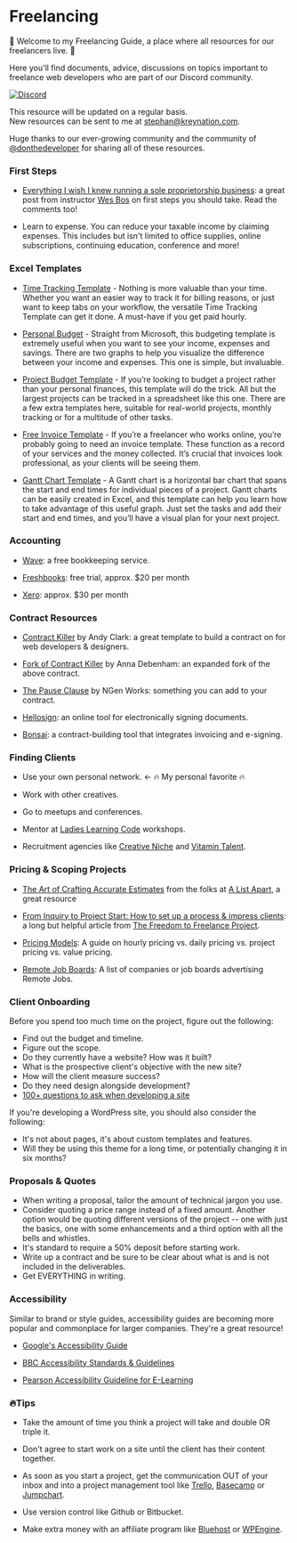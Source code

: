 # Freelancing 

👋 Welcome to my Freelancing Guide, a place where all resources for our freelancers live. 👋

Here you'll find documents, advice, discussions on topics important to freelance web developers who are part of our Discord community.

[![Discord](http://i.imgur.com/q7dA8Jx.png)](https://discord.gg/YqWEP8s)

This resource will be updated on a regular basis.    
New resources can be sent to me at [stephan@kreynation.com](mailto:stephan@kreynation.com).

Huge thanks to our ever-growing community and the community of [@donthedeveloper](https://github.com/donthedeveloper/) for sharing all of these resources.



### First Steps
* [Everything I wish I knew running a sole proprietorship business](http://wesbos.com/sole-proprietorship-ontario/): a great post from instructor [Wes Bos](http://wesbos.com/) on first steps you should take. Read the comments too!

* Learn to expense. You can reduce your taxable income by claiming expenses. This includes but isn't limited to office supplies, online subscriptions, continuing education, conference and more! 


### Excel Templates
* [Time Tracking Template](https://www.vertex42.com/ExcelTemplates/time-tracker.html) - Nothing is more valuable than your time. Whether you want an easier way to track it for billing reasons, or just want to keep tabs on your workflow, the versatile Time Tracking Template can get it done. A must-have if you get paid hourly.

* [Personal Budget](https://templates.office.com/en-us/Personal-budget-TM10000134) - Straight from Microsoft, this budgeting template is extremely useful when you want to see your income, expenses and savings. There are two graphs to help you visualize the difference between your income and expenses. This one is simple, but invaluable.

* [Project Budget Template](https://www.vertex42.com/ExcelTemplates/project-budget.html) - If you’re looking to budget a project rather than your personal finances, this template will do the trick. All but the largest projects can be tracked in a spreadsheet like this one. There are a few extra templates here, suitable for real-world projects, monthly tracking or for a multitude of other tasks.

* [Free Invoice Template](https://www.freshbooks.com/invoice-templates/graphic-design) - If you’re a freelancer who works online, you’re probably going to need an invoice template. These function as a record of your services and the money collected. It’s crucial that invoices look professional, as your clients will be seeing them.

* [Gantt Chart Template](https://www.vertex42.com/ExcelTemplates/excel-gantt-chart.html) - A Gantt chart is a horizontal bar chart that spans the start and end times for individual pieces of a project. Gantt charts can be easily created in Excel, and this template can help you learn how to take advantage of this useful graph. Just set the tasks and add their start and end times, and you’ll have a visual plan for your next project.


### Accounting 
* [Wave](https://www.waveapps.com/): a free bookkeeping service.

* [Freshbooks](https://www.freshbooks.com/): free trial, approx. $20 per month

* [Xero](https://www.xero.com/): approx. $30 per month 

### Contract Resources
* [Contract Killer](https://gist.github.com/malarkey/4031110) by Andy Clark: a great template to build a contract on for web developers & designers.

* [Fork of Contract Killer](https://gist.github.com/maban/6098135) by Anna Debenham: an expanded fork of the above contract.

* [The Pause Clause](http://ngenworks.com/business/the-pause-clause/) by NGen Works: something you can add to your contract.

* [Hellosign](https://www.hellosign.com/): an online tool for electronically signing documents.

* [Bonsai](https://www.hellobonsai.com/): a contract-building tool that integrates invoicing and e-signing.

### Finding Clients

* Use your own personal network. <- 🔥 My personal favorite 🔥

* Work with other creatives.

* Go to meetups and conferences.

* Mentor at [Ladies Learning Code](http://ladieslearningcode.com) workshops. 

* Recruitment agencies like [Creative Niche](http://www.creativeniche.com/) and [Vitamin Talent](https://vitamintalent.com/). 

### Pricing & Scoping Projects

* [The Art of Crafting Accurate Estimates](http://alistapart.com/column/creating-accurate-estimates) from the folks at [A List Apart](http://alistapart.com/), a great resource 

* [From Inquiry to Project Start: How to set up a process & impress clients](http://freelancetofreedomproject.com/freelance-process-to-save-time-impress-clients/): a long but helpful article from [The Freedom to Freelance Project](http://freelancetofreedomproject.com/).

* [Pricing Models](/docs/pricing-models.md): A guide on hourly pricing vs. daily pricing vs. project pricing vs. value pricing.

* [Remote Job Boards](/docs/job-boards.md): A list of companies or job boards advertising Remote Jobs.

### Client Onboarding

Before you spend too much time on the project, figure out the following: 

* Find out the budget and timeline.
* Figure out the scope.
* Do they currently have a website? How was it built?
* What is the prospective client's objective with the new site?
* How will the client measure success?
* Do they need design alongside development?
* [100+ questions to ask when developing a site](http://marketingland.com/100-questions-you-must-ask-when-developing-web-site-86342)

If you're developing a WordPress site, you should also consider the following:

* It's not about pages, it's about custom templates and features.
* Will they be using this theme for a long time, or potentially changing it in six months?

### Proposals & Quotes

* When writing a proposal, tailor the amount of technical jargon you use.
* Consider quoting a price range instead of a fixed amount. Another option would be quoting different versions of the project -- one with just the basics, one with some enhancements and a third option with all the bells and whistles.
* It's standard to require a 50% deposit before starting work.
* Write up a contract and be sure to be clear about what is and is not included in the deliverables.
* Get EVERYTHING in writing. 

### Accessibility

Similar to brand or style guides, accessibility guides are becoming more popular and commonplace for larger companies. They're a great resource! 

* [Google's Accessibility Guide](https://www.google.com/design/spec/usability/accessibility.html)

* [BBC Accessibility Standards & Guidelines](http://www.bbc.co.uk/guidelines/futuremedia/accessibility/)

* [Pearson Accessibility Guideline for E-Learning](http://wps.pearsoned.com/accessibility/115/29601/7577872.cw/)

### 🔥Tips

* Take the amount of time you think a project will take and double OR triple it.

* Don't agree to start work on a site until the client has their content together.

* As soon as you start a project, get the communication OUT of your inbox and into a project management tool like [Trello](https://trello.com/), [Basecamp](http://basecamp.com) or [Jumpchart](https://jumpchart.com/).

* Use version control like Github or Bitbucket.

* Make extra money with an affiliate program like [Bluehost](https://www.bluehost.com/hosting/partner) or [WPEngine](http://wpengine.com/affiliate/).






